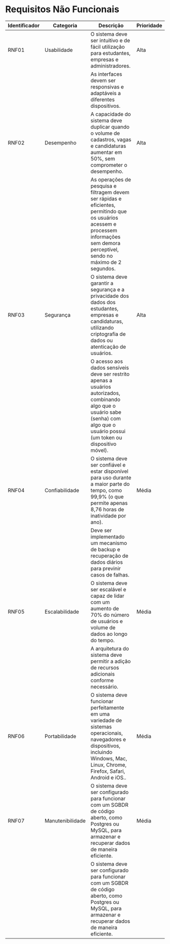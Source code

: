 # Requisitos Não Funcionais

| Identificador    | Categoria                                  | Descrição                                                                                                                | Prioridade                                                  |
|-------|-------------------------------------------------------|--------------------------------------------------------------------------------------------------------------------------|-------------------------------------------------------------|
| RNF01 | Usabilidade                                           | O sistema deve ser intuitivo e de fácil utilização para estudantes, empresas e administradores.                        | Alta |
|       |                                                       | As interfaces devem ser responsivas e adaptáveis a diferentes dispositivos.                                            |
| RNF02 | Desempenho                                            | A capacidade do sistema deve duplicar quando o volume de cadastros, vagas e candidaturas aumentar em 50%, sem comprometer o desempenho. | Alta |
|       |                                                       | As operações de pesquisa e filtragem devem ser rápidas e eficientes, permitindo que os usuários acessem e processem informações sem demora perceptível, sendo no máximo de 2 segundos.| 
| RNF03 | Segurança                                             | O sistema deve garantir a segurança e a privacidade dos dados dos estudantes, empresas e candidaturas, utilizando criptografia de dados ou atenticação de usuários. | Alta |
|       |                                                       | O acesso aos dados sensíveis deve ser restrito apenas a usuários autorizados, combinando algo que o usuário sabe (senha) com algo que o usuário possui (um token ou dispositivo móvel).|
| RNF04 | Confiabilidade                                        | O sistema deve ser confiável e estar disponível para uso durante a maior parte do tempo, como 99,9% (o que permite apenas 8,76 horas de inatividade por ano).| Média |
|       |                                                       | Deve ser implementado um mecanismo de backup e recuperação de dados diários para previnir casos de falhas.|
| RNF05 | Escalabilidade                                        | O sistema deve ser escalável e capaz de lidar com um aumento de 70% do número de usuários e volume de dados ao longo do tempo. | Média |
|       |                                                       | A arquitetura do sistema deve permitir a adição de recursos adicionais conforme necessário.                            |
| RNF06 | Portabilidade                                         | O sistema deve funcionar perfeitamente em uma variedade de sistemas operacionais, navegadores e dispositivos, incluindo Windows, Mac, Linux, Chrome, Firefox, Safari, Android e iOS..         | Média |
| RNF07 | Manutenibilidade                                      | O sistema deve ser configurado para funcionar com um SGBDR de código aberto, como Postgres ou MySQL, para armazenar e recuperar dados de maneira eficiente. | Média |
|       |                                                       | O sistema deve ser configurado para funcionar com um SGBDR de código aberto, como Postgres ou MySQL, para armazenar e recuperar dados de maneira eficiente.                               |
